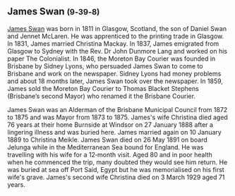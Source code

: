 ## James Swan <small>(9‑39‑8)</small>

[James Swan](https://adb.anu.edu.au/biography/swan-james-4677) was born in 1811 in Glasgow, Scotland, the son of Daniel Swan and Jennet McLaren. He was apprenticed to the printing trade in Glasgow. In 1831, James married Christina Mackay. In 1837, James emigrated from Glasgow to Sydney with the Rev. Dr John Dunmore Lang and worked on his paper The Colonialist. In 1846, the Moreton Bay Courier was founded in Brisbane by Sidney Lyons, who persuaded James Swan to come to Brisbane and work on the newspaper. Sidney Lyons had money problems and about 18 months later, James Swan took over the newspaper. In 1859, James sold the Moreton Bay Courier to Thomas Blacket Stephens (Brisbane’s second Mayor) who renamed it the Brisbane Courier. 

James Swan was an Alderman of the Brisbane Municipal Council from 1872 to 1875 and was Mayor from 1873 to 1875. James's wife Christina died aged 76 years at their home Burnside at Windsor on 27 January 1888 after a lingering illness and was buried here. James married again on 10 January 1889 to Christina Meikle. James Swan died on 26 May 1891 on board Jelunga while in the Mediterranean Sea bound for England. He was travelling with his wife for a 12‑month visit. Aged 80 and in poor health when he commenced the trip, many doubted they would see him return. He was buried at sea off Port Said, Egypt but he was memorialised on his first wife's grave. James's second wife Christina died on 3 March 1929 aged 71 years.
